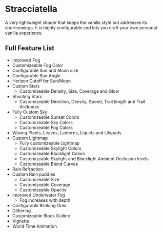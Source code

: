 # Stracciatella
A very lightweight shader that keeps the vanilla style but addresses its shortcomings.
It is highly configurable and lets you craft your own personal vanilla experience.






## Full Feature List

- Improved Fog
- Customizeable Fog Color
- Configurable Sun and Moon size
- Configurable Sun Angle
- Horizon Cutoff for Sun/Moon
- Custom Stars
  - Customizeable Density, Size, Coverage and Glow
- Shooting Stars
  - Customizeable Direction, Density, Speed, Trail length and Trail thickness
- Fully Custom Sky
  - Customizeable Sunset Colors
  - Customizeable Sky Colors
  - Customizeable Fog Colors
- Waving Plants, Leaves, Lanterns, Liquids and Lilypads
- Custom Lightmap
  - Fully customizeable Lightmap
  - Customizeable Skylight Colors
  - Customizeable Blocklight Colors
  - Customizeable Skylight and Blocklight Ambient Occlusion levels
  - Customizeable Blend Curves
- Rain Refraction
- Custom Rain puddles
  - Customizeable Size
  - Customizeable Coverage
  - Customizeable Opacity
- Improved Underwater Fog
  - Fog increases with depth
- Configurable Blinking Ores
- Dithering
- Customizeable Block Outline
- Vignette
- World Time Animation
